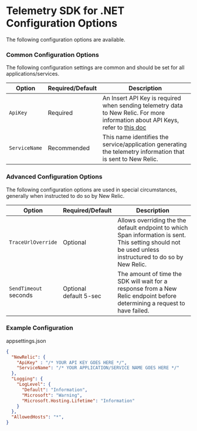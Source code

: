 ﻿# Telemetry SDK for .NET Configuration Options

The following configuration options are available.

### Common Configuration Options
The following configuration settings are common and should be set for all applications/services.

| Option                   | Required/Default | Description                                                      |
| ------------------------ | ---------------- | ---------------------------------------------------------------- |
| `ApiKey`                 | Required         | An Insert API Key is required when sending telemetry data to New Relic.  For more information about API Keys, refer to [this doc](https://docs.newrelic.com/docs/apis/get-started/intro-apis/types-new-relic-api-keys#event-insert-key)                                                                 |
| `ServiceName`              | Recommended      | This name identifies the service/application generating the telemetry information that is sent to New Relic.  |

### Advanced Configuration Options
The following configuration options are used in special circumstances, generally when instructed to do so by New Relic.

| Option                   | Required/Default | Description                                                      |
| ------------------------ | ---------------- | ---------------------------------------------------------------- |
| `TraceUrlOverride`         | Optional         | Allows overriding the the default endpoint to which Span information is sent.  This setting should not be used unless instructured to do so by New Relic. |
| `SendTimeout` <br/>seconds      | Optional <br/> default 5-sec  | The amount of time the SDK will wait for a response from a New Relic endpoint before determining a request to have failed. |




### Example Configuration
appsettings.json
```JSON
{
  "NewRelic": {
    "ApiKey" : "/* YOUR API KEY GOES HERE */",
    "ServiceName": "/* YOUR APPLICATION/SERVICE NAME GOES HERE */"
  },
  "Logging": {
    "LogLevel": {
      "Default": "Information",
      "Microsoft": "Warning",
      "Microsoft.Hosting.Lifetime": "Information"
    }
  },
  "AllowedHosts": "*",
}
```